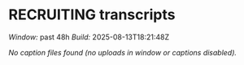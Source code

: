 # RECRUITING transcripts
_Window:_ past 48h
_Build:_ 2025-08-13T18:21:48Z

_No caption files found (no uploads in window or captions disabled)._ 
